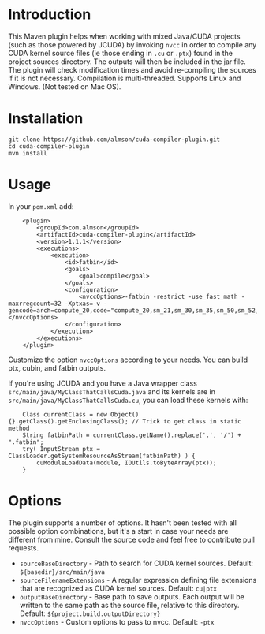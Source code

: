 # Introduction

This Maven plugin helps when working with mixed Java/CUDA projects (such as those powered by JCUDA) by invoking `nvcc` in order to compile any CUDA kernel source files (ie those ending in `.cu` or `.ptx`) found in the project sources directory. The outputs will then be included in the jar file. The plugin will check modification times and avoid re-compiling the sources if it is not necessary. Compilation is multi-threaded. Supports Linux and Windows. (Not tested on Mac OS).

# Installation

```
git clone https://github.com/almson/cuda-compiler-plugin.git
cd cuda-compiler-plugin
mvn install
```

# Usage

In your `pom.xml` add:

        <plugin>
            <groupId>com.almson</groupId>
            <artifactId>cuda-compiler-plugin</artifactId>
            <version>1.1.1</version>
            <executions>
                <execution>
                    <id>fatbin</id>
                    <goals>
                        <goal>compile</goal>
                    </goals>
                    <configuration>
                        <nvccOptions>-fatbin -restrict -use_fast_math -maxrregcount=32 -Xptxas=-v -gencode=arch=compute_20,code="compute_20,sm_21,sm_30,sm_35,sm_50,sm_52,sm_53"</nvccOptions>
                    </configuration>
                </execution>
            </executions>
        </plugin>

Customize the option `nvccOptions` according to your needs. You can build ptx, cubin, and fatbin outputs.

If you're using JCUDA and you have a Java wrapper class `src/main/java/MyClassThatCallsCuda.java` and its kernels are in `src/main/java/MyClassThatCallsCuda.cu`, you can load these kernels with:

        Class currentClass = new Object(){}.getClass().getEnclosingClass(); // Trick to get class in static method
        String fatbinPath = currentClass.getName().replace('.', '/') + ".fatbin";
        try( InputStream ptx = ClassLoader.getSystemResourceAsStream(fatbinPath) ) {
            cuModuleLoadData(module, IOUtils.toByteArray(ptx));
        }

# Options

The plugin supports a number of options. It hasn't been tested with all possible option combinations, but it's a start in case your needs are different from mine. Consult the source code and feel free to contribute pull requests.

  - `sourceBaseDirectory` - Path to search for CUDA kernel sources. Default: `${basedir}/src/main/java`
  - `sourceFilenameExtensions` - A regular expression defining file extensions that are recognized as CUDA kernel sources. Default: `cu|ptx`
  - `outputBaseDirectory` - Base path to save outputs. Each output will be written to the same path as the source file, relative to this directory. Default: `${project.build.outputDirectory}`
  - `nvccOptions` - Custom options to pass to nvcc. Default: `-ptx`
